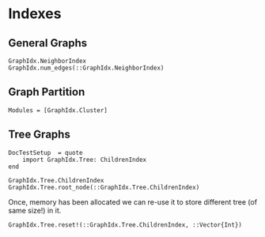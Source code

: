 Indexes
=======

General Graphs
-------------

```@docs
GraphIdx.NeighborIndex
GraphIdx.num_edges(::GraphIdx.NeighborIndex)
```


Graph Partition
--------------

```@autodocs
Modules = [GraphIdx.Cluster]
```


Tree Graphs
----------

```@meta
DocTestSetup  = quote
    import GraphIdx.Tree: ChildrenIndex
end
```
```@docs
GraphIdx.Tree.ChildrenIndex
GraphIdx.Tree.root_node(::GraphIdx.Tree.ChildrenIndex)
```
Once, memory has been allocated we can re-use it to store different tree (of same size!) in it.
```@docs
GraphIdx.Tree.reset!(::GraphIdx.Tree.ChildrenIndex, ::Vector{Int})
```
